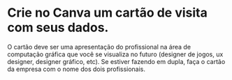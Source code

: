 # Crie no Canva um cartão de visita com seus dados. 

 O cartão deve ser uma apresentação do profissional na área de computação gráfica que você se visualiza no futuro (designer de jogos, ux designer, designer gráfico, etc). Se estiver fazendo em dupla, faça o cartão da empresa com o nome dos dois profissionais.

